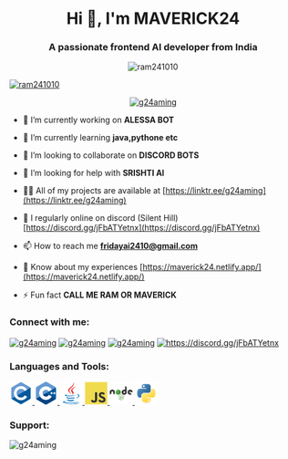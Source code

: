 <h1 align="center">Hi 👋, I'm MAVERICK24</h1>
<h3 align="center">A passionate frontend AI developer from India</h3>

<p align="center"> <img src="https://komarev.com/ghpvc/?username=ram241010&label=Profile%20views&color=0e75b6&style=flat" alt="ram241010" /> </p>

<p align="left"> <a href="https://github.com/ryo-ma/github-profile-trophy"><img src="https://github-profile-trophy.vercel.app/?username=ram241010" alt="ram241010" /></a> </p>

<p align="center"> <a href="https://twitter.com/g24aming" target="blank"><img src="https://img.shields.io/twitter/follow/g24aming?logo=twitter&style=for-the-badge" alt="g24aming" /></a> </p>

<img src="https://i.gifer.com/81RA.gif" width="450px" align="right" alt="">

- 🔭 I’m currently working on **ALESSA BOT**

- 🌱 I’m currently learning **java,pythone etc**

- 👯 I’m looking to collaborate on **DISCORD BOTS**

- 🤝 I’m looking for help with **SRISHTI AI**

- 👨‍💻 All of my projects are available at [https://linktr.ee/g24aming](https://linktr.ee/g24aming)

- 📝 I regularly online on discord (Silent Hill) [https://discord.gg/jFbATYetnx](https://discord.gg/jFbATYetnx)

- 📫 How to reach me **fridayai2410@gmail.com**

- 📄 Know about my experiences [https://maverick24.netlify.app/](https://maverick24.netlify.app/)

- ⚡ Fun fact **CALL ME RAM OR MAVERICK**

<h3 align="left">Connect with me:</h3>
<p align="left">
<a href="https://twitter.com/g24aming" target="blank"><img align="center" src="https://raw.githubusercontent.com/rahuldkjain/github-profile-readme-generator/master/src/images/icons/Social/twitter.svg" alt="g24aming" height="30" width="40" /></a>
<a href="https://instagram.com/g24aming" target="blank"><img align="center" src="https://raw.githubusercontent.com/rahuldkjain/github-profile-readme-generator/master/src/images/icons/Social/instagram.svg" alt="g24aming" height="30" width="40" /></a>
<a href="https://www.youtube.com/c/g24aming" target="blank"><img align="center" src="https://raw.githubusercontent.com/rahuldkjain/github-profile-readme-generator/master/src/images/icons/Social/youtube.svg" alt="g24aming" height="30" width="40" /></a>
<a href="https://discord.gg/https://discord.gg/jFbATYetnx" target="blank"><img align="center" src="https://raw.githubusercontent.com/rahuldkjain/github-profile-readme-generator/master/src/images/icons/Social/discord.svg" alt="https://discord.gg/jFbATYetnx" height="30" width="40" /></a>
</p>

<h3 align="left">Languages and Tools:</h3>
<p align="left"> <a href="https://www.cprogramming.com/" target="_blank" rel="noreferrer"> <img src="https://raw.githubusercontent.com/devicons/devicon/master/icons/c/c-original.svg" alt="c" width="40" height="40"/> </a> <a href="https://www.w3schools.com/cpp/" target="_blank" rel="noreferrer"> <img src="https://raw.githubusercontent.com/devicons/devicon/master/icons/cplusplus/cplusplus-original.svg" alt="cplusplus" width="40" height="40"/> </a> <a href="https://www.java.com" target="_blank" rel="noreferrer"> <img src="https://raw.githubusercontent.com/devicons/devicon/master/icons/java/java-original.svg" alt="java" width="40" height="40"/> </a> <a href="https://developer.mozilla.org/en-US/docs/Web/JavaScript" target="_blank" rel="noreferrer"> <img src="https://raw.githubusercontent.com/devicons/devicon/master/icons/javascript/javascript-original.svg" alt="javascript" width="40" height="40"/> </a> <a href="https://nodejs.org" target="_blank" rel="noreferrer"> <img src="https://raw.githubusercontent.com/devicons/devicon/master/icons/nodejs/nodejs-original-wordmark.svg" alt="nodejs" width="40" height="40"/> </a> <a href="https://www.python.org" target="_blank" rel="noreferrer"> <img src="https://raw.githubusercontent.com/devicons/devicon/master/icons/python/python-original.svg" alt="python" width="40" height="40"/> </a> </p>

<h3 align="left">Support:</h3>
<p><a href="https://www.buymeacoffee.com/g24aming"> <img align="left" src="https://cdn.buymeacoffee.com/buttons/v2/default-yellow.png" height="50" width="210" alt="g24aming" /></a></p><br><br>
